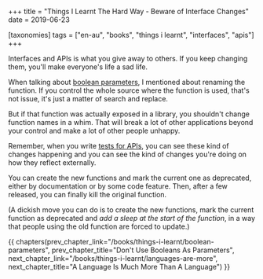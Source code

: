 +++
title = "Things I Learnt The Hard Way - Beware of Interface Changes"
date = 2019-06-23

[taxonomies]
tags = ["en-au", "books", "things i learnt", "interfaces", "apis"]
+++

Interfaces and APIs is what you give away to others. If you keep changing them,
you'll make everyone's life a sad life.

<!-- more -->

When talking about [boolean
parameters](/books/things-i-learnt/boolean-parameters), I mentioned about
renaming the function. If you control the whole source where the function is
used, that's not issue, it's just a matter of search and replace.

But if that function was actually exposed in a library, you shouldn't change
function names in a whim. That will break a lot of other applications beyond
your control and make a lot of other people unhappy.

Remember, when you write [tests for APIs](/books/things-i-learnt/tests-apis),
you can see these kind of changes happening and you can see the kind of
changes you're doing on how they reflect externally.

You can create the new functions and mark the current one as deprecated,
either by documentation or by some code feature. Then, after a few released,
you can finally kill the original function.

(A dickish move you can do is to create the new functions, mark the current
function as deprecated and _add a sleep at the start of the function_, in a
way that people using the old function are forced to update.)

{{ chapters(prev_chapter_link="/books/things-i-learnt/boolean-parameters", prev_chapter_title="Don't Use Booleans As Parameters", next_chapter_link="/books/things-i-learnt/languages-are-more", next_chapter_title="A Language Is Much More Than A Language") }}
